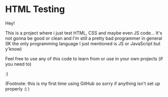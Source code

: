 # HTML Testing

Hey!

This is a project where i just test HTML, CSS and maybe even JS code... It's not gonna be good or clean and I'm still a pretty bad programmer in general (IK the only programming language I just mentioned is JS or JavaScript but y'know)

Feel free to use any of this code to learn from or use in your own projects (if you need to)

:)

(Footnote: this is my first time using GitHub so sorry if anything isn't set up properly :) )